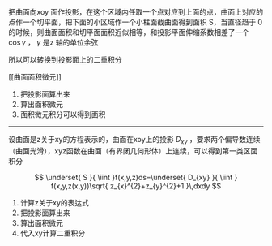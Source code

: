 把曲面向xoy 面作投影，在这个区域内任取一个点对应到上面的点，曲面上对应的点作一个切平面，把下面的小区域作一个小柱面截曲面得到面积 S，当直径趋于 0 的时候，则曲面面积和切平面面积近似相等，和投影平面伸缩系数相差了一个 $\cos \gamma$ ， $\gamma$ 是z 轴的单位余弦

所以可以转换到投影面上的二重积分

[[曲面面积微元]]

1. 把投影面算出来
2. 算出面积微元
3. 面积微元积分可以得到面积

---

设曲面是z关于xy的方程表示的，曲面在xoy上的投影 $D_{xy}$ ，要求两个偏导数连续（曲面光滑），xyz函数在曲面（有界闭几何形体）上连续，可以得到第一类区面积分

$$
\underset{ S }{ \iint  }f(x,y,z)ds=\underset{ D_{xy} }{ \iint } f(x,y,z(x,y))\sqrt{ z_{x}^{2}+z_{y}^{2}+1 }\,dxdy
$$

1. 计算z关于xy的表达式
2. 把投影面算出来
3. 算出面积微元
4. 代入xy计算二重积分


